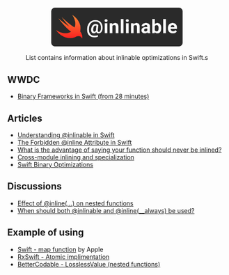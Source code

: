 <p align="center">
    <img src=".github/cover.png" width=60%/>
</p>
<p align="center">
    <a>List contains information about inlinable optimizations in Swift.s</a>
</p>

## WWDC
- [Binary Frameworks in Swift (from 28 minutes)](https://developer.apple.com/videos/play/wwdc2019/416/)

## Articles
- [Understanding @inlinable in Swift](https://swiftrocks.com/understanding-inlinable-in-swift)
- [The Forbidden @inline Attribute in Swift](https://swiftrocks.com/the-forbidden-inline-attribute-in-swift)
- [What is the advantage of saying your function should never be inlined?](https://catwolf.org/qs?id=dc4e5152-34f1-4c12-9ae7-a0ae7b21b76d&x=y)
- [Cross-module inlining and specialization](https://github.com/apple/swift-evolution/blob/master/proposals/0193-cross-module-inlining-and-specialization.md)
- [Swift Binary Optimizations](https://medium.com/@aslanyanhaik/swift-binary-optimizations-c13683d189fa)

## Discussions
- [Effect of @inline(…) on nested functions](https://forums.swift.org/t/effect-of-inline-on-nested-functions/50202)
- [When should both @inlinable and @inline(__always) be used?](https://forums.swift.org/t/when-should-both-inlinable-and-inline-always-be-used/37375)

## Example of using
- [Swift - map function](https://github.com/apple/swift/blob/main/stdlib/public/core/Map.swift) by Apple
- [RxSwift - Atomic implimentation](https://github.com/ReactiveX/RxSwift/blob/1a1fa37b0d08e0f99ffa41f98f340e8bc60c35c4/Platform/AtomicInt.swift)
- [BetterCodable - LosslessValue (nested functions)](https://github.com/marksands/BetterCodable/blob/master/Sources/BetterCodable/LosslessValue.swift)
